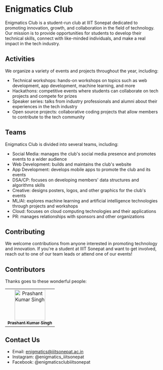 # Enigmatics Club

Enigmatics Club is a student-run club at IIIT Sonepat dedicated to promoting innovation, growth, and collaboration in the field of technology. Our mission is to provide opportunities for students to develop their technical skills, connect with like-minded individuals, and make a real impact in the tech industry.

## Activities

We organize a variety of events and projects throughout the year, including:

- Technical workshops: hands-on workshops on topics such as web development, app development, machine learning, and more
- Hackathons: competitive events where students can collaborate on tech projects and compete for prizes
- Speaker series: talks from industry professionals and alumni about their experiences in the tech industry
- Open source projects: collaborative coding projects that allow members to contribute to the tech community

## Teams

Enigmatics Club is divided into several teams, including:

- Social Media: manages the club's social media presence and promotes events to a wider audience
- Web Development: builds and maintains the club's website
- App Development: develops mobile apps to promote the club and its events
- DSA/CP: focuses on developing members' data structures and algorithms skills
- Creative: designs posters, logos, and other graphics for the club's events
- ML/AI: explores machine learning and artificial intelligence technologies through projects and workshops
- Cloud: focuses on cloud computing technologies and their applications
- PR: manages relationships with sponsors and other organizations

## Contributing

We welcome contributions from anyone interested in promoting technology and innovation. If you're a student at IIIT Sonepat and want to get involved, reach out to one of our team leads or attend one of our events!

## Contributors

Thanks goes to these wonderful people:

<table>
  <tr>
    <td align="center">
      <a href="https://github.com/devprashantt">
        <img src="https://avatars.githubusercontent.com/devprashantt" width="100px;" alt="Prashant Kumar Singh"/>
        <br />
        <sub><b>Prashant Kumar Singh</b></sub>
      </a>
    </td>
  </tr>
</table>

## Contact Us

- Email: enigmatics@iiitsonepat.ac.in
- Instagram: @enigmatics_iiitsonepat
- Facebook: @enigmaticsclubiiitsonepat
